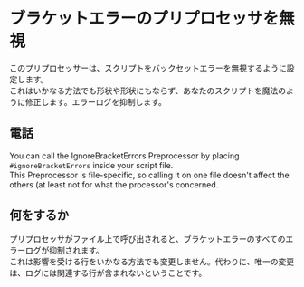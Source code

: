 # ブラケットエラーのプリプロセッサを無視

このプリプロセッサーは、スクリプトをバックセットエラーを無視するように設定します。  
これはいかなる方法でも形状や形状にもならず、あなたのスクリプトを魔法のように修正します。エラーログを抑制します。

## 電話

You can call the IgnoreBracketErrors Preprocessor by placing `#ignoreBracketErrors` inside your script file.  
This Preprocessor is file-specific, so calling it on one file doesn't affect the others (at least not for what the processor's concerned.

## 何をするか

プリプロセッサがファイル上で呼び出されると、ブラケットエラーのすべてのエラーログが抑制されます。  
これは影響を受ける行をいかなる方法でも変更しません。代わりに、唯一の変更は、ログには関連する行が含まれないということです。